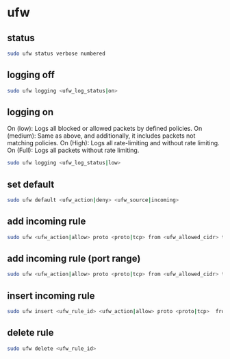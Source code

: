 # ufw

## status
```bash
sudo ufw status verbose numbered
``` 

## logging off
```bash
sudo ufw logging <ufw_log_status|on>
```

## logging on
On (low):       Logs all blocked or allowed packets by defined policies.
On (medium):    Same as above, and additionally, it includes packets not matching policies.
On (High):      Logs all rate-limiting and without rate limiting.
On (Full):      Logs all packets without rate limiting.
```bash
sudo ufw logging <ufw_log_status|low>
```

## set default
```bash
sudo ufw default <ufw_action|deny> <ufw_source|incoming>
```


## add incoming rule 
```bash
sudo ufw <ufw_action|allow> proto <proto|tcp> from <ufw_allowed_cidr> to any port <ufw_port> comment <comment>
``` 

## add incoming rule (port range)
```bash
sudo ufw <ufw_action|allow> proto <proto|tcp> from <ufw_allowed_cidr> to any port <ufw_port_min>:<ufw_port_max> comment <comment>
``` 


## insert incoming rule
```bash
sudo ufw insert <ufw_rule_id> <ufw_action|allow> proto <proto|tcp>  from <ufw_allowed_cidr>  to any port <ufw_port> comment <comment>
``` 

## delete rule
```bash
sudo ufw delete <ufw_rule_id>
```